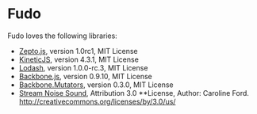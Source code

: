 Fudo
====

Fudo loves the following libraries:

* [Zepto.js](http://zeptojs.com/), version 1.0rc1, MIT License
* [KineticJS](http://kineticjs.com/), version 4.3.1, MIT License
* [Lodash](http://lodash.com/), version 1.0.0-rc.3, MIT License
* [Backbone.js](http://backbonejs.org/), version 0.9.10, MIT License
* [Backbone.Mutators](http://asciidisco.github.com/Backbone.Mutators), version 0.3.0, MIT License
* [Stream Noise Sound](http://soundbible.com/1434-Stream-Noise.html), Attribution 3.0
**License, Author: Caroline Ford. <http://creativecommons.org/licenses/by/3.0/us/>
